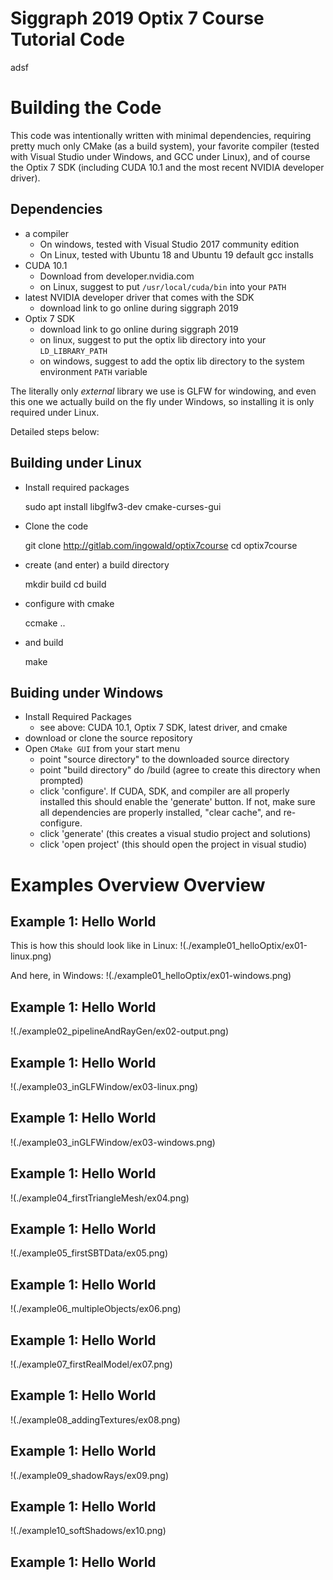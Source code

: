 # Siggraph 2019 Optix 7 Course Tutorial Code

adsf

# Building the Code

This code was intentionally written with minimal dependencies,
requiring pretty much only CMake (as a build system), your favorite
compiler (tested with Visual Studio under Windows, and GCC under
Linux), and of course the Optix 7 SDK (including CUDA 10.1 and the
most recent NVIDIA developer driver).

## Dependencies

- a compiler
	- On windows, tested with Visual Studio 2017 community edition
	- On Linux, tested with Ubuntu 18 and Ubuntu 19 default gcc installs
- CUDA 10.1
	- Download from developer.nvidia.com
	- on Linux, suggest to put `/usr/local/cuda/bin` into your `PATH`
- latest NVIDIA developer driver that comes with the SDK
	- download link to go online during siggraph 2019
- Optix 7 SDK
	- download link to go online during siggraph 2019
	- on linux, suggest to put the optix lib directory into your `LD_LIBRARY_PATH`
	- on windows, suggest to add the optix lib directory to the system environment `PATH` variable

The literally only *external* library we use is GLFW for windowing, and
even this one we actually build on the fly under Windows, so installing
it is only required under Linux. 

Detailed steps below:

## Building under Linux

- Install required packages

	sudo apt install libglfw3-dev cmake-curses-gui

- Clone the code

	git clone http://gitlab.com/ingowald/optix7course
	cd optix7course

- create (and enter) a build directory

	mkdir build
	cd build

- configure with cmake

	ccmake ..

- and build

	make

## Buiding under Windows

- Install Required Packages
	- see above: CUDA 10.1, Optix 7 SDK, latest driver, and cmake
- download or clone the source repository
- Open `CMake GUI` from your start menu
	- point "source directory" to the downloaded source directory
	- point "build directory" do <source directory>/build (agree to create this directory when prompted)
	- click 'configure'. If CUDA, SDK, and compiler are all properly installed this should enable the 'generate' button. If not, make sure all dependencies are properly installed, "clear cache", and re-configure.
	- click 'generate' (this creates a visual studio project and solutions)
	- click 'open project' (this should open the project in visual studio)


# Examples Overview Overview
	
## Example 1: Hello World 

This is how this should look like in Linux:
!(./example01_helloOptix/ex01-linux.png)

And here, in Windows:
!(./example01_helloOptix/ex01-windows.png)

## Example 1: Hello World 

!(./example02_pipelineAndRayGen/ex02-output.png)
## Example 1: Hello World 

!(./example03_inGLFWindow/ex03-linux.png)
## Example 1: Hello World 

!(./example03_inGLFWindow/ex03-windows.png)
## Example 1: Hello World 

!(./example04_firstTriangleMesh/ex04.png)
## Example 1: Hello World 

!(./example05_firstSBTData/ex05.png)
## Example 1: Hello World 

!(./example06_multipleObjects/ex06.png)
## Example 1: Hello World 

!(./example07_firstRealModel/ex07.png)
## Example 1: Hello World 

!(./example08_addingTextures/ex08.png)
## Example 1: Hello World 

!(./example09_shadowRays/ex09.png)
## Example 1: Hello World 

!(./example10_softShadows/ex10.png)
## Example 1: Hello World 

